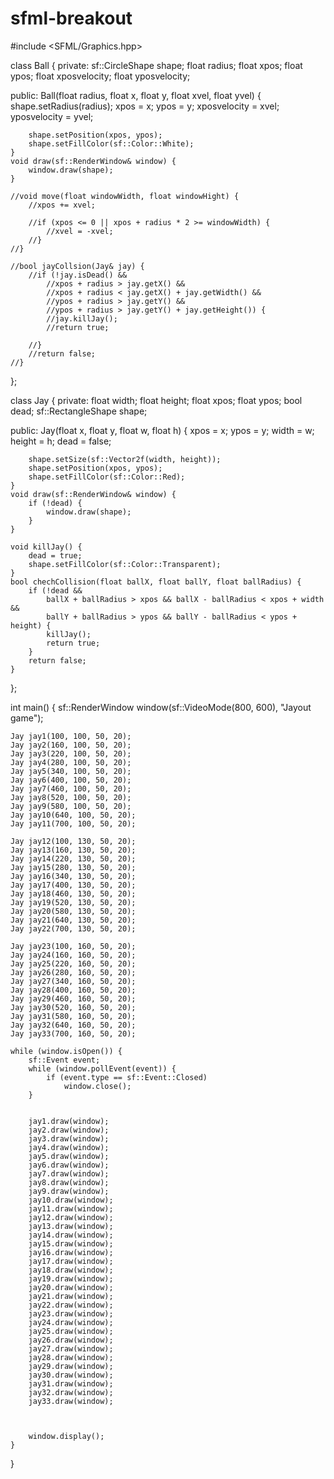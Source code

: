 # sfml-breakout
#include <SFML/Graphics.hpp>

class Ball {
private:
	sf::CircleShape shape;
	float radius;
	float xpos;
	float ypos;
	float xposvelocity;
	float yposvelocity;

public:
	Ball(float radius, float x, float y, float xvel, float yvel) {
		shape.setRadius(radius);
		xpos = x;
		ypos = y;
		xposvelocity = xvel;
		yposvelocity = yvel;

		shape.setPosition(xpos, ypos);
		shape.setFillColor(sf::Color::White);
	}
	void draw(sf::RenderWindow& window) {
		window.draw(shape);
	}

	//void move(float windowWidth, float windowHight) {
		//xpos += xvel;

		//if (xpos <= 0 || xpos + radius * 2 >= windowWidth) {
			//xvel = -xvel;
		//}
	//}

	//bool jayCollsion(Jay& jay) {
		//if (!jay.isDead() &&
			//xpos + radius > jay.getX() &&
			//xpos + radius < jay.getX() + jay.getWidth() &&
			//ypos + radius > jay.getY() &&
			//ypos + radius > jay.getY() + jay.getHeight()) {
			//jay.killJay();
			//return true;

		//}
		//return false;
	//}
};

class Jay {
private:
	float width;
	float height;
	float xpos;
	float ypos;
	bool dead;
	sf::RectangleShape shape;

public:
	Jay(float x, float y, float w, float h) {
		xpos = x;
		ypos = y;
		width = w;
		height = h;
		dead = false;

		shape.setSize(sf::Vector2f(width, height));
		shape.setPosition(xpos, ypos);
		shape.setFillColor(sf::Color::Red);
	}
	void draw(sf::RenderWindow& window) {
		if (!dead) {
			window.draw(shape);
		}
	}

	void killJay() {
		dead = true;
		shape.setFillColor(sf::Color::Transparent);
	}
	bool chechCollision(float ballX, float ballY, float ballRadius) {
		if (!dead &&
			ballX + ballRadius > xpos && ballX - ballRadius < xpos + width &&
			ballY + ballRadius > ypos && ballY - ballRadius < ypos + height) {
			killJay();
			return true;
		}
		return false;
	}
};

int main() {
	sf::RenderWindow window(sf::VideoMode(800, 600), "Jayout game");

	Jay jay1(100, 100, 50, 20);
	Jay jay2(160, 100, 50, 20);
	Jay jay3(220, 100, 50, 20);
	Jay jay4(280, 100, 50, 20);
	Jay jay5(340, 100, 50, 20);
	Jay jay6(400, 100, 50, 20);
	Jay jay7(460, 100, 50, 20);
	Jay jay8(520, 100, 50, 20);
	Jay jay9(580, 100, 50, 20);
	Jay jay10(640, 100, 50, 20);
	Jay jay11(700, 100, 50, 20);
	
	Jay jay12(100, 130, 50, 20);
	Jay jay13(160, 130, 50, 20);
	Jay jay14(220, 130, 50, 20);
	Jay jay15(280, 130, 50, 20);
	Jay jay16(340, 130, 50, 20);
	Jay jay17(400, 130, 50, 20);
	Jay jay18(460, 130, 50, 20);
	Jay jay19(520, 130, 50, 20);
	Jay jay20(580, 130, 50, 20);
	Jay jay21(640, 130, 50, 20);
	Jay jay22(700, 130, 50, 20);
	
	Jay jay23(100, 160, 50, 20);
	Jay jay24(160, 160, 50, 20);
	Jay jay25(220, 160, 50, 20);
	Jay jay26(280, 160, 50, 20);
	Jay jay27(340, 160, 50, 20);
	Jay jay28(400, 160, 50, 20);
	Jay jay29(460, 160, 50, 20);
	Jay jay30(520, 160, 50, 20);
	Jay jay31(580, 160, 50, 20);
	Jay jay32(640, 160, 50, 20);
	Jay jay33(700, 160, 50, 20);
	
	while (window.isOpen()) {
		sf::Event event;
		while (window.pollEvent(event)) {
			if (event.type == sf::Event::Closed)
				window.close();
		}


		jay1.draw(window);
		jay2.draw(window);
		jay3.draw(window);
		jay4.draw(window);
		jay5.draw(window);
		jay6.draw(window);
		jay7.draw(window);
		jay8.draw(window);
		jay9.draw(window);
		jay10.draw(window);
		jay11.draw(window);
		jay12.draw(window);
		jay13.draw(window);
		jay14.draw(window);
		jay15.draw(window);
		jay16.draw(window);
		jay17.draw(window);
		jay18.draw(window);
		jay19.draw(window);
		jay20.draw(window);
		jay21.draw(window);
		jay22.draw(window);
		jay23.draw(window);
		jay24.draw(window);
		jay25.draw(window);
		jay26.draw(window);
		jay27.draw(window);
		jay28.draw(window);
		jay29.draw(window);
		jay30.draw(window);
		jay31.draw(window);
		jay32.draw(window);
		jay33.draw(window);



		window.display();
	}
}
